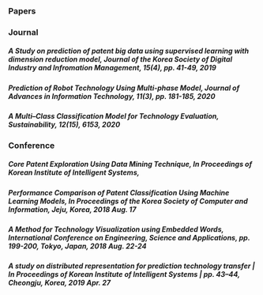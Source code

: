 ### Papers
### Journal
##### A Study on prediction of patent big data using supervised learning with dimension reduction model, Journal of the Korea Society of Digital Industry and Infromation Management, 15(4), pp. 41-49, 2019
##### Prediction of Robot Technology Using Multi-phase Model, Journal of Advances in Information Technology, 11(3), pp. 181-185, 2020
##### A Multi–Class Classification Model for Technology Evaluation, Sustainability, 12(15), 6153, 2020
### Conference
##### Core Patent Exploration Using Data Mining Technique, In Proceedings of Korean Institute of Intelligent Systems,
##### Performance Comparison of Patent Classification Using Machine Learning Models, In Proceedings of the Korea Society of Computer and Information, Jeju, Korea, 2018 Aug. 17
##### A Method for Technology Visualization using Embedded Words, International Conference on Engineering, Science and Applications, pp. 199-200, Tokyo, Japan, 2018 Aug. 22-24
##### A study on distributed representation for prediction technology transfer | In Proceedings of Korean Institute of Intelligent Systems | pp. 43–44, Cheongju, Korea, 2019 Apr. 27
